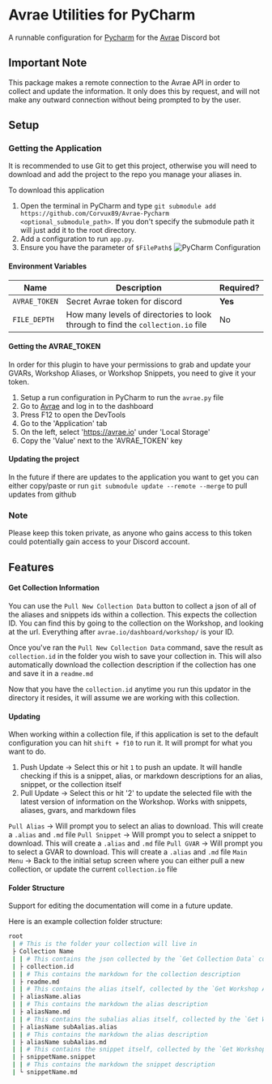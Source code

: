 # Avrae Utilities for PyCharm
A runnable configuration for [Pycharm](https://www.jetbrains.com/pycharm/) for the [Avrae](https://avrae.io/) Discord bot

## Important Note
This package makes a remote connection to the Avrae API in order to collect and update the information. It only does this by request, and will not make any outward connection without being prompted to by the user.

## Setup

### Getting the Application
It is recommended to use Git to get this project, otherwise you will need to download and add the project to the repo you manage your aliases in.

To download this application
1. Open the terminal in PyCharm and type ``git submodule add https://github.com/Corvux89/Avrae-Pycharm <optional_submodule_path>``. If you don't specify the submodule path it will just add it to the root directory.
2. Add a configuration to run `app.py`.
3. Ensure you have the parameter of `$FilePath$`
![PyCharm Configuration](https://i.imgur.com/o7h4TIO.png)

#### Environment Variables
| Name              | Description                                                                     | Required? |
|-------------------|---------------------------------------------------------------------------------|-----------|
| `AVRAE_TOKEN`     | Secret Avrae token for discord                                                  | **Yes**   |
|`FILE_DEPTH`       | How many levels of directories to look through to find the `collection.io` file | No        |

#### Getting the AVRAE_TOKEN
In order for this plugin to have your permissions to grab and update your GVARs, Workshop Aliases, or Workshop Snippets, you need to give it your token.

1. Setup a run configuration in PyCharm to run the ``avrae.py`` file
2. Go to [Avrae](https://avrae.io) and log in to the dashboard
3. Press F12 to open the DevTools
4. Go to the 'Application' tab
5. On the left, select 'https://avrae.io' under 'Local Storage'
6. Copy the 'Value' next to the 'AVRAE_TOKEN' key

#### Updating the project
In the future if there are updates to the application you want to get you can either copy/paste or run
`git submodule update --remote --merge` to pull updates from github

### Note
Please keep this token private, as anyone who gains access to this token could potentially gain access to your Discord account.

## Features

#### Get Collection Information
You can use the ``Pull New Collection Data`` button to collect a json of all of the aliases and snippets ids within a collection. This expects the collection ID. You can find this by going to the collection on the Workshop, and looking at the url. Everything after ``avrae.io/dashboard/workshop/`` is your ID.

Once you've ran the ``Pull New Collection Data`` command, save the result as `collection.id` in the folder you wish to save your collection in. This will also automatically download the collection description if the collection has one and save it in a `readme.md`

Now that you have the `collection.id` anytime you run this updator in the directory it resides, it will assume we are working with this collection.

#### Updating 
When working within a collection file, if this application is set to the default configuration you can hit `shift + f10` to run it. It will prompt for what you want to do.

1. Push Update -> Select this or hit `1` to push an update. It will handle checking if this is a snippet, alias, or markdown descriptions for an alias, snippet, or the collection itself 
2. Pull Update -> Select this or hit '2' to update the selected file with the latest version of information on the Workshop. Works with snippets, aliases, gvars, and markdown files

`Pull Alias` -> Will prompt you to select an alias to download. This will create a `.alias` and `.md` file
`Pull Snippet` -> Will prompt you to select a snippet to download. This will create a `.alias` and `.md` file
`Pull GVAR` -> Will prompt you to select a GVAR to download. This will create a `.alias` and `.md` file
`Main Menu` -> Back to the initial setup screen where you can either pull a new collection, or update the current `collection.io` file

#### Folder Structure
Support for editing the documentation will come in a future update.

Here is an example collection folder structure:
```bash
root
 | # This is the folder your collection will live in
 ├ Collection Name
 | | # This contains the json collected by the `Get Collection Data` command
 | ├ collection.id 
 | | # This contains the markdown for the collection description
 | ├ readme.md 
 | | # This contains the alias itself, collected by the `Get Workshop Alias` command, and updated with the `Update Workshop Alias` command
 | ├ aliasName.alias 
 | | # This contains the markdown the alias description
 | ├ aliasName.md 
 | | # This contains the subalias alias itself, collected by the `Get Workshop Alias` command, and updated with the `Update Workshop Alias` command
 | ├ aliasName subAalias.alias 
 | | # This contains the markdown the alias description
 | ├ aliasName subAalias.md 
 | | # This contains the snippet itself, collected by the `Get Workshop Snippet` command, and updated with the `Update Workshop Snippet` command
 | ├ snippetName.snippet 
 | | # This contains the markdown the snippet description
 | └ snippetName.md 
```